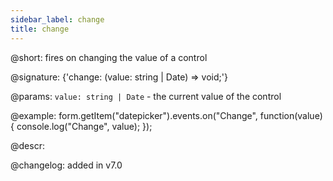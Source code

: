 ```yaml
---
sidebar_label: change
title: change
---          
```


@short: fires on changing the value of a control

@signature: {'change: (value: string | Date) => void;'}

@params:
`value: string | Date` - the current value of the control

@example:
form.getItem("datepicker").events.on("Change", function(value) {
    console.log("Change", value);
});

@descr:

@changelog: added in v7.0
